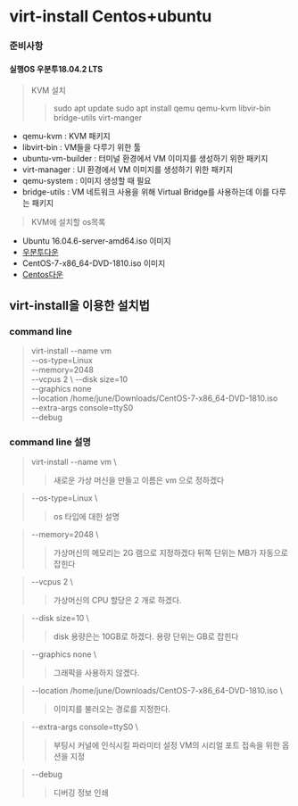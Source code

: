# virt-install Centos+ubuntu
###  준비사항
#### 실행OS 우분투18.04.2 LTS
> KVM 설치 
>> sudo apt update
>> sudo apt install qemu qemu-kvm libvir-bin bridge-utils virt-manger

* qemu-kvm : KVM 패키지
* libvirt-bin : VM들을 다루기 위한 툴
* ubuntu-vm-builder : 터미널 환경에서 VM 이미지를 생성하기 위한 패키지
* virt-manager : UI 환경에서 VM 이미지를 생성하기 위한 패키지
* qemu-system : 이미지 생성할 때 필요
* bridge-utils : VM 네트워크 사용을 위해 Virtual Bridge를 사용하는데 이를 다루는 패키지

> KVM에 설치할 os목록
* Ubuntu 16.04.6-server-amd64.iso 이미지
* [우분투다운](https://www.ubuntu.com/download/alternative-downloads)
* CentOS-7-x86_64-DVD-1810.iso 이미지
* [Centos다운](http://isoredirect.centos.org/centos/7/isos/x86_64/CentOS-7-x86_64-DVD-1810.iso)

## virt-install을 이용한 설치법 
### command line
> virt-install --name vm \
 --os-type=Linux \
 --memory=2048 \
 --vcpus 2 \ 
 --disk size=10 \
 --graphics none \
 --location /home/june/Downloads/CentOS-7-x86_64-DVD-1810.iso \
 --extra-args console=ttyS0 \
 --debug

### command line 설명
> virt-install --name vm \
>> 새로운 가상 머신을 만들고 이름은 vm 으로 정하겠다

> --os-type=Linux \
>> os 타입에 대한 설명

> --memory=2048 \
>> 가상머신의 메모리는 2G 램으로 지정하겠다 뒤쪽 단위는 MB가 자동으로 잡힌다

> --vcpus 2 \
>> 가상머신의 CPU 할당은 2 개로 하겠다.

> --disk size=10 \
>> disk 용량은는 10GB로 하겠다. 용량 단위는 GB로 잡힌다 

> --graphics none \
>> 그래픽을 사용하지 않겠다. 

> --location /home/june/Downloads/CentOS-7-x86_64-DVD-1810.iso \
>> 이미지를 불러오는 경로를 지정한다.

> --extra-args console=ttyS0 \
>> 부팅시 커널에 인식시킬 파라미터 설정 VM의 시리얼 포트 접속을 위한 옵션을 지정

> --debug
>> 디버깅 정보 인쇄


